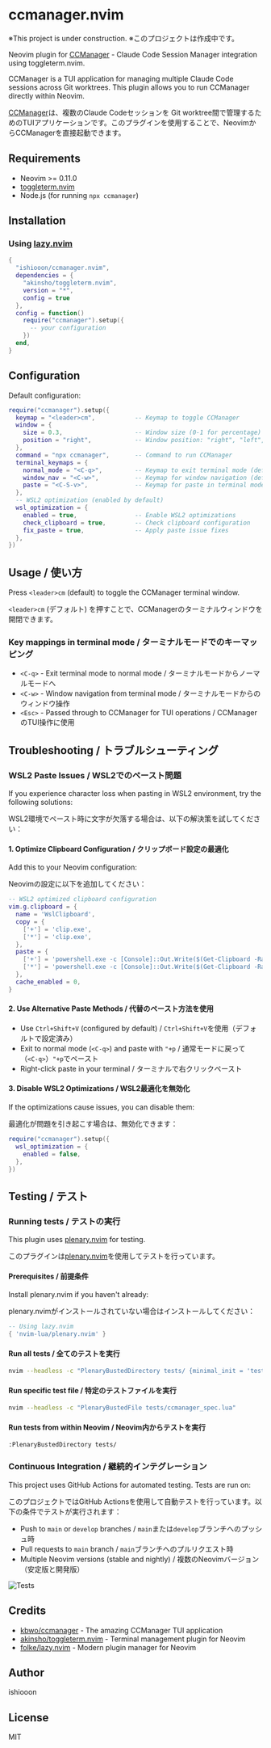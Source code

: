 # ccmanager.nvim

※This project is under construction.
※このプロジェクトは作成中です。

Neovim plugin for [CCManager](https://github.com/kbwo/ccmanager) - Claude Code Session Manager integration using toggleterm.nvim.

CCManager is a TUI application for managing multiple Claude Code sessions across Git worktrees. This plugin allows you to run CCManager directly within Neovim.

[CCManager](https://github.com/kbwo/ccmanager)は、複数のClaude Codeセッションを Git worktree間で管理するためのTUIアプリケーションです。このプラグインを使用することで、NeovimからCCManagerを直接起動できます。

## Requirements

- Neovim >= 0.11.0
- [toggleterm.nvim](https://github.com/akinsho/toggleterm.nvim)
- Node.js (for running `npx ccmanager`)

## Installation

### Using [lazy.nvim](https://github.com/folke/lazy.nvim)

```lua
{
  "ishiooon/ccmanager.nvim",
  dependencies = {
    "akinsho/toggleterm.nvim",
    version = "*",
    config = true
  },
  config = function()
    require("ccmanager").setup({
      -- your configuration
    })
  end,
}
```

## Configuration

Default configuration:

```lua
require("ccmanager").setup({
  keymap = "<leader>cm",           -- Keymap to toggle CCManager
  window = {
    size = 0.3,                    -- Window size (0-1 for percentage)
    position = "right",            -- Window position: "right", "left", "bottom", "top"
  },
  command = "npx ccmanager",       -- Command to run CCManager
  terminal_keymaps = {
    normal_mode = "<C-q>",         -- Keymap to exit terminal mode (default: <C-q>)
    window_nav = "<C-w>",          -- Keymap for window navigation (default: <C-w>)
    paste = "<C-S-v>",             -- Keymap for paste in terminal mode (default: <C-S-v>)
  },
  -- WSL2 optimization (enabled by default)
  wsl_optimization = {
    enabled = true,                -- Enable WSL2 optimizations
    check_clipboard = true,        -- Check clipboard configuration
    fix_paste = true,              -- Apply paste issue fixes
  },
})
```

## Usage / 使い方

Press `<leader>cm` (default) to toggle the CCManager terminal window.

`<leader>cm` (デフォルト) を押すことで、CCManagerのターミナルウィンドウを開閉できます。

### Key mappings in terminal mode / ターミナルモードでのキーマッピング

- `<C-q>` - Exit terminal mode to normal mode / ターミナルモードからノーマルモードへ
- `<C-w>` - Window navigation from terminal mode / ターミナルモードからのウィンドウ操作
- `<Esc>` - Passed through to CCManager for TUI operations / CCManagerのTUI操作に使用

## Troubleshooting / トラブルシューティング

### WSL2 Paste Issues / WSL2でのペースト問題

If you experience character loss when pasting in WSL2 environment, try the following solutions:

WSL2環境でペースト時に文字が欠落する場合は、以下の解決策を試してください：

#### 1. Optimize Clipboard Configuration / クリップボード設定の最適化

Add this to your Neovim configuration:

Neovimの設定に以下を追加してください：

```lua
-- WSL2 optimized clipboard configuration
vim.g.clipboard = {
  name = 'WslClipboard',
  copy = {
    ['+'] = 'clip.exe',
    ['*'] = 'clip.exe',
  },
  paste = {
    ['+'] = 'powershell.exe -c [Console]::Out.Write($(Get-Clipboard -Raw).tostring().replace("`r", ""))',
    ['*'] = 'powershell.exe -c [Console]::Out.Write($(Get-Clipboard -Raw).tostring().replace("`r", ""))',
  },
  cache_enabled = 0,
}
```

#### 2. Use Alternative Paste Methods / 代替のペースト方法を使用

- Use `Ctrl+Shift+V` (configured by default) / `Ctrl+Shift+V`を使用（デフォルトで設定済み）
- Exit to normal mode (`<C-q>`) and paste with `"+p` / 通常モードに戻って（`<C-q>`）`"+p`でペースト
- Right-click paste in your terminal / ターミナルで右クリックペースト

#### 3. Disable WSL2 Optimizations / WSL2最適化を無効化

If the optimizations cause issues, you can disable them:

最適化が問題を引き起こす場合は、無効化できます：

```lua
require("ccmanager").setup({
  wsl_optimization = {
    enabled = false,
  },
})
```

## Testing / テスト

### Running tests / テストの実行

This plugin uses [plenary.nvim](https://github.com/nvim-lua/plenary.nvim) for testing.

このプラグインは[plenary.nvim](https://github.com/nvim-lua/plenary.nvim)を使用してテストを行っています。

#### Prerequisites / 前提条件

Install plenary.nvim if you haven't already:

plenary.nvimがインストールされていない場合はインストールしてください：

```lua
-- Using lazy.nvim
{ 'nvim-lua/plenary.nvim' }
```

#### Run all tests / 全てのテストを実行

```bash
nvim --headless -c "PlenaryBustedDirectory tests/ {minimal_init = 'tests/minimal_init.lua'}"
```

#### Run specific test file / 特定のテストファイルを実行

```bash
nvim --headless -c "PlenaryBustedFile tests/ccmanager_spec.lua"
```

#### Run tests from within Neovim / Neovim内からテストを実行

```vim
:PlenaryBustedDirectory tests/
```

### Continuous Integration / 継続的インテグレーション

This project uses GitHub Actions for automated testing. Tests are run on:

このプロジェクトではGitHub Actionsを使用して自動テストを行っています。以下の条件でテストが実行されます：

- Push to `main` or `develop` branches / `main`または`develop`ブランチへのプッシュ時
- Pull requests to `main` branch / `main`ブランチへのプルリクエスト時
- Multiple Neovim versions (stable and nightly) / 複数のNeovimバージョン（安定版と開発版）

![Tests](https://github.com/ishiooon/ccmanager.nvim/workflows/Tests/badge.svg)

## Credits

- [kbwo/ccmanager](https://github.com/kbwo/ccmanager) - The amazing CCManager TUI application
- [akinsho/toggleterm.nvim](https://github.com/akinsho/toggleterm.nvim) - Terminal management plugin for Neovim
- [folke/lazy.nvim](https://github.com/folke/lazy.nvim) - Modern plugin manager for Neovim

## Author

ishiooon

## License

MIT
